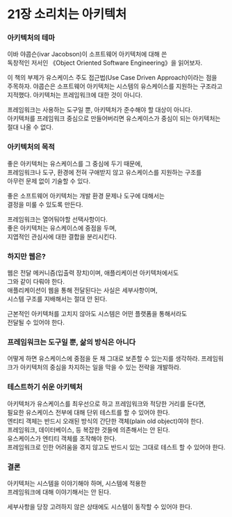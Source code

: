 # 21장 소리치는 아키텍처

### 아키텍처의 테마
이바 야콥슨(ivar Jacobson)이 소프트웨어 아키텍처에 대해 쓴  
독창적인 저서인 《Object Oriented Software Engineering》을 읽어보자.

이 책의 부제가 유스케이스 주도 접근법(Use Case Driven Approach)이라는 점을  
주목하자. 야콥슨은 소프트웨어 아키텍처는 시스템의 유스케이스를 지원하는 구조라고  
지적했다. 아키텍처는 프레임워크에 대한 것이 아니다.

프레임워크는 사용하는 도구일 뿐, 아키텍처가 준수해야 할 대상이 아니다.  
아키텍처를 프레임워크 중심으로 만들어버리면 유스케이스가 중심이 되는 아키텍처는  
절대 나올 수 없다.

### 아키텍처의 목적
좋은 아키텍처는 유스케이스를 그 중심에 두기 때문에,  
프레임워크나 도구, 환경에 전혀 구애받지 않고 유스케이스를 지원하는 구조를  
아무런 문제 없이 기술할 수 있다.

좋은 소프트웨어 아키텍처는 개발 환경 문제나 도구에 대해서는  
결정을 미룰 수 있도록 만든다.

프레임워크는 열어둬야할 선택사항이다.  
좋은 아키텍처는 유스케이스에 중점을 두며,  
지엽적인 관심사에 대한 결합을 분리시킨다.


### 하지만 웹은?
웹은 전달 메커니즘(입출력 장치)이며, 애플리케이션 아키텍처에서도  
그와 같이 다뤄야 한다.  
애플리케이션이 웹을 통해 전달된다는 사실은 세부사항이며,  
시스템 구조를 지배해서는 절대 안 된다.

근본적인 아키텍처를 고치지 않아도 시스템은 어떤 플랫폼을 통해서라도  
전달될 수 있어야 한다.

### 프레임워크는 도구일 뿐, 삶의 방식은 아니다
어떻게 하면 유스케이스에 중점을 둔 채 그대로 보존할 수 있는지를 생각하라.
프레임워크가 아키텍처의 중심을 차지하는 일을 막을 수 있는 전략을 개발하라.  

### 테스트하기 쉬운 아키텍처
아키텍처가 유스케이스를 최우선으로 하고 프레임워크와 적당한 거리를 둔다면,  
필요한 유스케이스 전부에 대해 단위 테스트를 할 수 있어야 한다.  
엔티티 객체는 반드시 오래된 방식의 간단한 객체(plain old object)여야 한다.  
프레임워크, 데이터베이스, 등 복잡한 것들에 의존해서는 안 된다.  
유스케이스가 엔티티 객체를 조작해야 한다.  
프레임워크로 인한 어려움을 겪지 않고도 반드시 있는 그대로 테스트 할 수 있어야 한다.  

### 결론
아키텍처는 시스템을 이야기해야 하며, 시스템에 적용한  
프레임워크에 대해 이야기해서는 안 된다.

세부사항을 당장 고려하지 않은 상태에도 시스템이 동작할 수 있어야 한다.
